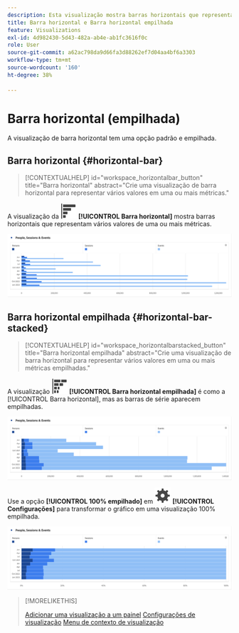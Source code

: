 ```yaml
---
description: Esta visualização mostra barras horizontais que representam vários valores de uma ou mais métricas.
title: Barra horizontal e Barra horizontal empilhada
feature: Visualizations
exl-id: 4d982430-5d43-482a-ab4e-ab1fc3616f0c
role: User
source-git-commit: a62ac798da9d66fa3d88262ef7d04aa4bf6a3303
workflow-type: tm+mt
source-wordcount: '160'
ht-degree: 38%

---
```


# Barra horizontal (empilhada)

A visualização de barra horizontal tem uma opção padrão e empilhada.

## Barra horizontal {#horizontal-bar}

<!-- markdownlint-disable MD034 -->

>[!CONTEXTUALHELP]
>id="workspace_horizontalbar_button"
>title="Barra horizontal"
>abstract="Crie uma visualização de barra horizontal para representar vários valores em uma ou mais métricas."

<!-- markdownlint-enable MD034 -->


A visualização da ![GraphBarHorizontal](/help/assets/icons/GraphBarHorizontal.svg) **[!UICONTROL Barra horizontal]** mostra barras horizontais que representam vários valores de uma ou mais métricas.

![Barra horizontal que mostra métricas como Exibições de página, Velocidade da página, Visitas, Entradas e Saídas.](assets/horizontal-bar.png)

## Barra horizontal empilhada {#horizontal-bar-stacked}

<!-- markdownlint-disable MD034 -->

>[!CONTEXTUALHELP]
>id="workspace_horizontalbarstacked_button"
>title="Barra horizontal empilhada"
>abstract="Crie uma visualização de barra horizontal para representar vários valores em uma ou mais métricas empilhadas."

<!-- markdownlint-enable MD034 -->


A visualização ![GraphBarHorizontalStacked](/help/assets/icons/GraphBarHorizontalStacked.svg) **[!UICONTROL Barra horizontal empilhada]** é como a [!UICONTROL Barra horizontal], mas as barras de série aparecem empilhadas.

![Uma barra horizontal empilhada que mostra Exibições de Página, Visitas, Entradas e Saídas.](assets/horizontal-bar-stacked.png)

Use a opção **[!UICONTROL 100% empilhado]** em ![Configuração](/help/assets/icons/Setting.svg) **[!UICONTROL Configurações]** para transformar o gráfico em uma visualização 100% empilhada.

![Barra horizontal 100% empilhada](assets/horizontal-bar-stacked100.png)


>[!MORELIKETHIS]
>
>[Adicionar uma visualização a um painel](/help/analysis-workspace/visualizations/freeform-analysis-visualizations.md#add-visualizations-to-a-panel)
>[Configurações de visualização](/help/analysis-workspace/visualizations/freeform-analysis-visualizations.md#settings)
>[Menu de contexto de visualização](/help/analysis-workspace/visualizations/freeform-analysis-visualizations.md#context-menu)
>

